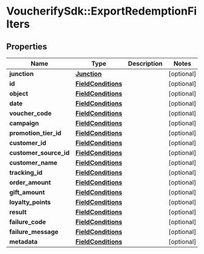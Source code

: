 # VoucherifySdk::ExportRedemptionFilters

## Properties

| Name | Type | Description | Notes |
| ---- | ---- | ----------- | ----- |
| **junction** | [**Junction**](Junction.md) |  | [optional] |
| **id** | [**FieldConditions**](FieldConditions.md) |  | [optional] |
| **object** | [**FieldConditions**](FieldConditions.md) |  | [optional] |
| **date** | [**FieldConditions**](FieldConditions.md) |  | [optional] |
| **voucher_code** | [**FieldConditions**](FieldConditions.md) |  | [optional] |
| **campaign** | [**FieldConditions**](FieldConditions.md) |  | [optional] |
| **promotion_tier_id** | [**FieldConditions**](FieldConditions.md) |  | [optional] |
| **customer_id** | [**FieldConditions**](FieldConditions.md) |  | [optional] |
| **customer_source_id** | [**FieldConditions**](FieldConditions.md) |  | [optional] |
| **customer_name** | [**FieldConditions**](FieldConditions.md) |  | [optional] |
| **tracking_id** | [**FieldConditions**](FieldConditions.md) |  | [optional] |
| **order_amount** | [**FieldConditions**](FieldConditions.md) |  | [optional] |
| **gift_amount** | [**FieldConditions**](FieldConditions.md) |  | [optional] |
| **loyalty_points** | [**FieldConditions**](FieldConditions.md) |  | [optional] |
| **result** | [**FieldConditions**](FieldConditions.md) |  | [optional] |
| **failure_code** | [**FieldConditions**](FieldConditions.md) |  | [optional] |
| **failure_message** | [**FieldConditions**](FieldConditions.md) |  | [optional] |
| **metadata** | [**FieldConditions**](FieldConditions.md) |  | [optional] |

